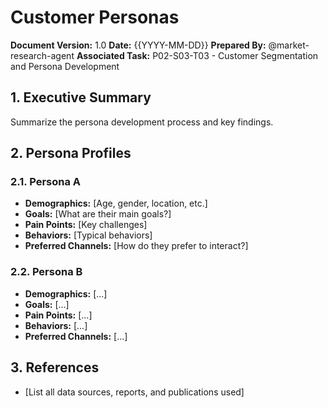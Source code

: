 # Customer Personas

**Document Version:** 1.0
**Date:** {{YYYY-MM-DD}}
**Prepared By:** @market-research-agent
**Associated Task:** P02-S03-T03 - Customer Segmentation and Persona Development

## 1. Executive Summary
Summarize the persona development process and key findings.

## 2. Persona Profiles

### 2.1. Persona A
- **Demographics:** [Age, gender, location, etc.]
- **Goals:** [What are their main goals?]
- **Pain Points:** [Key challenges]
- **Behaviors:** [Typical behaviors]
- **Preferred Channels:** [How do they prefer to interact?]

### 2.2. Persona B
- **Demographics:** [...]
- **Goals:** [...]
- **Pain Points:** [...]
- **Behaviors:** [...]
- **Preferred Channels:** [...]

## 3. References
- [List all data sources, reports, and publications used] 